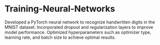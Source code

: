 # Training-Neural-Networks
Developed a PyTorch neural network to recognize handwritten digits in the MNIST dataset. Incorporated dropout and regularization layers to improve model performance. Optimized hyperparameters such as optimizer type, learning rate, and batch size to achieve optimal results.
